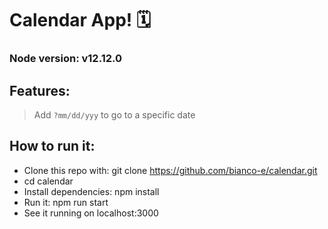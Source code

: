 # Calendar App! 🗓

### Node version: v12.12.0

## Features:

> Add `?mm/dd/yyy` to go to a specific date

## How to run it:

- Clone this repo with: git clone https://github.com/bianco-e/calendar.git
- cd calendar
- Install dependencies: npm install
- Run it: npm run start
- See it running on localhost:3000

